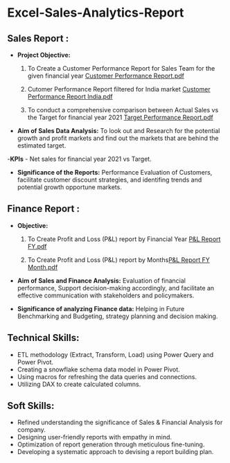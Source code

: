 # Excel-Sales-Analytics-Report
## Sales Report :


- **Project Objective:** 

    1. To Create a Customer Performance Report for Sales Team for the given financial year [Customer Performance Report.pdf](https://github.com/Ayush-0906/Excel-Sales-Analytics/blob/4057f28097e247b99d1fa35c8dc99872e5d202ae/Customer%20Performance%20Report.pdf)
    
    2. Cutomer Performance Report filtered for India market [Customer Performance Report India.pdf](https://github.com/Ayush-0906/Excel-Sales-Analytics/blob/f994cafd528c2d4ac439550e671300a2bab15bce/Customer%20Performance%20Report%20India.pdf)

    3. To conduct a comprehensive comparison between Actual Sales vs the Target for financial year 2021 [Target Performance Report.pdf](https://github.com/Ayush-0906/Excel-Sales-Analytics/blob/4057f28097e247b99d1fa35c8dc99872e5d202ae/Target%20Performance%20Report.pdf)

- **Aim of Sales Data Analysis:** To look out and Research for the potential growth and profit markets and find out the markets that are behind the estimated target.

-**KPIs** - Net sales for financial year 2021 vs Target.

- **Significance of the Reports:** Performance Evaluation of Customers, facilitate customer discount strategies, and identifing trends and potential growth opportune markets.


## Finance Report :

- **Objective:** 

    1. To Create Profit and Loss (P&L) report by Financial Year [P&L Report FY.pdf](https://github.com/Ayush-0906/Excel-Sales-Analytics/blob/4057f28097e247b99d1fa35c8dc99872e5d202ae/P%26L%20Report%20FY.pdf)
    
    2. To Create Profit and Loss (P&L) report by Months[P&L Report FY Month.pdf](https://github.com/Ayush-0906/Excel-Sales-Analytics/blob/4057f28097e247b99d1fa35c8dc99872e5d202ae/P%26L%20Report%20FY%20Month.pdf) 
    

- **Aim of Sales and Finance Analysis:** Evaluation of financial performance, Support decision-making accordingly, and facilitate an effective communication with stakeholders and policymakers.

- **Significance of analyzing Finance data:** Helping in Future Benchmarking and Budgeting, strategy planning and decision making.


## Technical Skills:
- ETL methodology (Extract, Transform, Load) using Power Query and Power Pivot.
- Creating a snowflake schema data model in Power Pivot.
- Using macros for refreshing the data queries and connections.
- Utilizing DAX to create calculated columns.

## Soft Skills:
- Refined understanding the significance of Sales & Financial Analysis for company.
- Designing user-friendly reports with empathy in mind.
- Optimization of report generation through meticulous fine-tuning.
- Developing a systematic approach to devising a report building plan.
